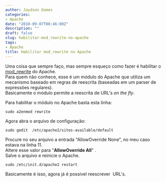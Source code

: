 ```yaml
---
author: Jaydson Gomes
categories:
- Apache
date: "2010-09-07T08:46:00Z"
description: ""
draft: false
slug: habilitar-mod_rewrite-no-apache
tags:
- Apache
title: Habilitar mod_rewrite no Apache
---
```


Uma coisa que sempre faço, mas sempre esqueço como fazer é habilitar o [mod_rewrite](http://httpd.apache.org/docs/1.3/mod/mod_rewrite.html) do Apache.  
Para quem não conhece, esse é um módulo do Apache que utiliza um mecanismo baseado em regras de reescrita (baseadas em um parser de expressões regulares).  
Basicamente o módulo permite a reescrita de URL's _on the fly_.  

Para habilitar o módulo no Apache basta esta linha:  
```
sudo a2enmod rewrite
```

Agora abra o arquivo de configuração:
```
sudo gedit  /etc/apache2/sites-available/default
```

Procure no seu arquivo a entrada "AllowOverride None", no meu caso estava na linha 11.  
Altere esse valor para "**AllowOverride All**" .  
Salve o arquivo e reinicie o Apache.  
```
sudo /etc/init.d/apache2 restart
```

Basicamente é isso, agora já é possível reescrever  URL's.  
